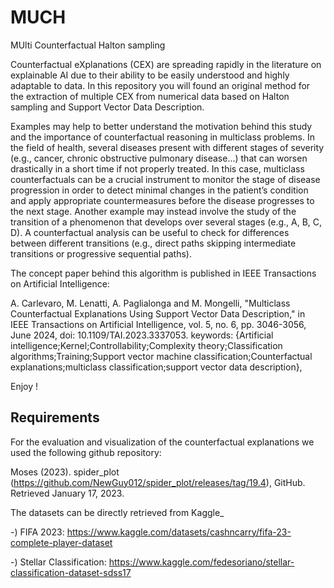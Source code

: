 # MUCH
MUlti Counterfactual Halton sampling

Counterfactual eXplanations (CEX) are spreading rapidly in the literature on explainable AI due to their ability to be easily understood and highly adaptable to data. 
In this repository you will found an original method for the extraction of  multiple CEX from numerical data based on Halton sampling and Support Vector Data Description.

Examples may help to better understand the motivation
behind this study and the importance of counterfactual
reasoning in multiclass problems. In the field of health,
several diseases present with different stages of severity
(e.g., cancer, chronic obstructive pulmonary disease...) that
can worsen drastically in a short time if not properly treated.
In this case, multiclass counterfactuals can be a crucial
instrument to monitor the stage of disease progression in
order to detect minimal changes in the patient’s condition
and apply appropriate countermeasures before the disease
progresses to the next stage. Another example may instead
involve the study of the transition of a phenomenon that
develops over several stages (e.g., A, B, C, D). A counterfactual analysis can be useful to check for differences between
different transitions (e.g., direct paths skipping intermediate
transitions or progressive sequential paths).

The concept paper behind this algorithm is published in IEEE Transactions on Artificial Intelligence:

A. Carlevaro, M. Lenatti, A. Paglialonga and M. Mongelli, "Multiclass Counterfactual Explanations Using Support Vector Data Description," in IEEE Transactions on Artificial Intelligence, vol. 5, no. 6, pp. 3046-3056, June 2024, doi: 10.1109/TAI.2023.3337053.
keywords: {Artificial intelligence;Kernel;Controllability;Complexity theory;Classification algorithms;Training;Support vector machine classification;Counterfactual explanations;multiclass classification;support vector data description},

Enjoy !

## Requirements 

For the evaluation and visualization of the counterfactual explanations we used the following github repository: 

Moses (2023). spider_plot (https://github.com/NewGuy012/spider_plot/releases/tag/19.4), GitHub. Retrieved January 17, 2023.

The datasets can be directly retrieved from Kaggle_

-) FIFA 2023: https://www.kaggle.com/datasets/cashncarry/fifa-23-complete-player-dataset

-) Stellar Classification: https://www.kaggle.com/fedesoriano/stellar-classification-dataset-sdss17
